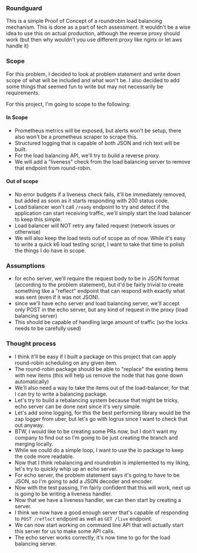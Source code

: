 ### Roundguard
This is a simple Proof of Concept of a roundrobin load balancing mechanism. This is done as a part of tech assessment. It wouldn't be a wise idea to use this on actual production, although the reverse proxy should work (but then why wouldn't you use different proxy like nginx or let aws handle it)

### Scope
For this problem, I decided to look at problem statement and write down scope of what will be included and what won't be. I also decided to add some things that seemed fun to write but may not necessarily be requirements.

For this project, I'm going to scope to the following:

#### In Scope
- Prometheus metrics will be exposed, but alerts won't be setup, there also won't be a prometheus scraper to scrape this.
- Structured logging that is capable of both JSON and rich text will be built.
- For the load balancing API, we'll try to build a reverse proxy.
- We will add a "liveness" check from the load balancing server to remove that endpoint from round-robin.

#### Out of scope
- No error budgets if a liveness check fails, it'll be immediately removed, but added as soon as it starts responding with 200 status code.
- Load balancer won't call `/ready` endpoint to try and detect if the application can start receiving traffic, we'll simply start the load balancer to keep this simple.
- Load balancer will NOT retry any failed request (network issues or otherwise)
- We will also keep the load tests out of scope as of now. While it's easy to write a quick k6 load testing script, I want to take that time to polish the things I do have in scope.

### Assumptions
- for echo server, we'll require the request body to be in JSON format (according to the problem statement), but it'd be fairly trivial to create something like a "reflect" endpoint that can respond with exactly what was sent (even if it was not JSON).
- since we'll have echo server and load balancing server, we'll accept only POST in the echo server, but any kind of request in the proxy (load balancing server)
- This should be capable of handling large amount of traffic (so the locks needs to be carefully used)

### Thought process
- I think it'll be easy if I built a package on this project that can apply round-robin scheduling on any given item.
- The round-robin package should be able to "replace" the existing items with new items (this will help us remove the node that has gone down automatically)
- We'll also need a way to take the items out of the load-balancer, for that I can try to write a balancing package.
- Let's try to build a rebalancing system because that might be tricky, echo server can be done next since it's very simple.
- Let's add some logging, for this the best performing library would be the zap logger from uber, but let's go with logrus since I want to check that out anyway.
- BTW, I would like to be creating some PRs now, but I don't want my company to find out so I'm going to be just creating the branch and merging locally.
- While we could do a simple loop, I want to use the lo package to keep the code more readable.
- Now that I think rebalancing and roundrobin is implemented to my liking, let's try to quickly whip up an echo server.
- For echo server, the problem statement says it's going to have to be JSON, so I'm going to add a JSON decoder and encoder.
- Now with the test passing, I'm fairly confident that this will work, next up is going to be writing a liveness handler.
- Now that we have a liveness handler, we can then start by creating a server.
- I think we now have a good enough server that's capable of responding to `POST /reflect` endpoint as well as `GET /live` endpoint.
- We can now start working on command line API that will actually start this server for us to make some API calls.
- The echo server works correctly, it's now time to go for the load balancing server.
